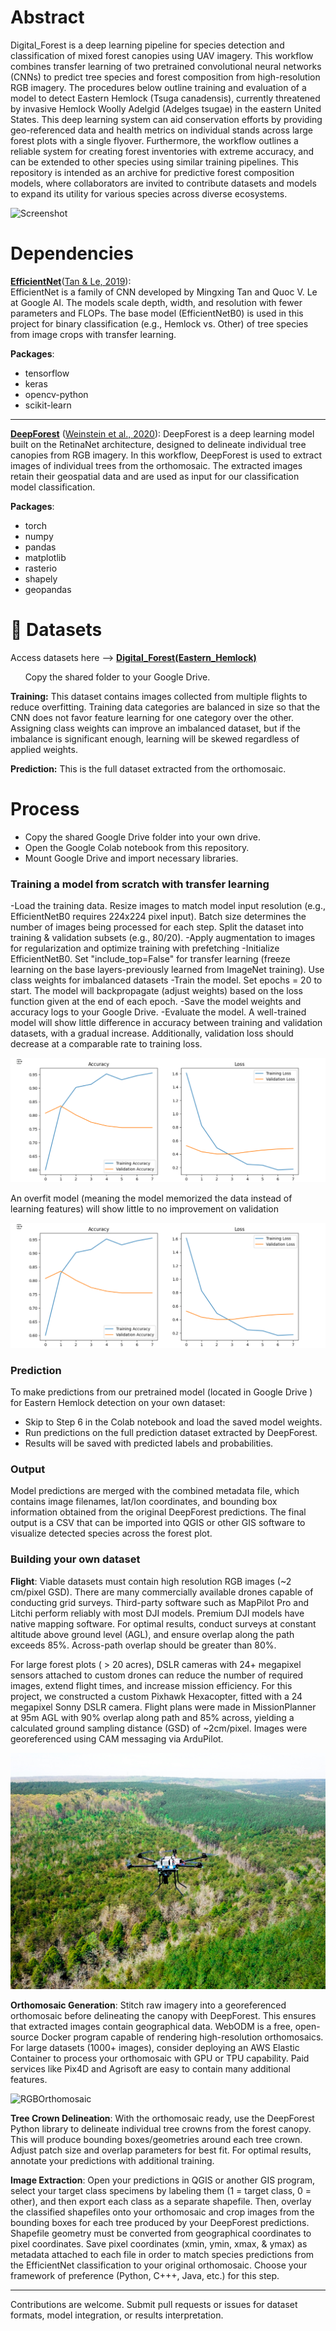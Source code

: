 # Abstract

Digital_Forest is a deep learning pipeline for species detection and classification of mixed forest canopies using UAV imagery. This workflow combines transfer learning of two pretrained convolutional neural networks (CNNs) to predict tree species and forest composition from high-resolution RGB imagery. The procedures below outline training and evaluation of a model to detect Eastern Hemlock (Tsuga canadensis), currently threatened by invasive Hemlock Woolly Adelgid (Adelges tsugae) in the eastern United States. This deep learning system can aid conservation efforts by providing geo-referenced data and health metrics on individual stands across large forest plots with a single flyover. Furthermore, the workflow outlines a reliable system for creating forest inventories with extreme accuracy, and can be extended to other species using similar training pipelines. This repository is intended as an archive for predictive forest composition models, where collaborators are invited to contribute datasets and models to expand its utility for various species across diverse ecosystems.


![Screenshot](images/Screenshot%202025-06-05%20095418.png)

# Dependencies

**[EfficientNet](https://github.com/tensorflow/tpu/tree/master/models/official/efficientnet)**([Tan & Le, 2019](https://arxiv.org/abs/1905.11946)):  
  EfficientNet is a family of CNN developed by Mingxing Tan and Quoc V. Le at Google AI. The models scale depth, width, and resolution with fewer parameters and FLOPs. The base model (EfficientNetB0) is used in this project for binary classification (e.g., Hemlock vs. Other) of tree species from image crops with transfer learning.

**Packages**:
- tensorflow
- keras
- opencv-python
- scikit-learn

---

**[DeepForest](https://github.com/weecology/DeepForest)** ([Weinstein et al., 2020](https://doi.org/10.1038/s41597-020-0449-9)):  DeepForest is a deep learning model built on the RetinaNet architecture, designed to delineate individual tree canopies from RGB imagery. In this workflow, DeepForest is used to extract images of individual trees from the orthomosaic. The extracted images retain their geospatial data and are used as input for our classification model classification.

**Packages**:
- torch
- numpy
- pandas
- matplotlib
- rasterio
- shapely
- geopandas

# 📁 Datasets

Access datasets here --> [**Digital_Forest(Eastern_Hemlock)**](https://drive.google.com/drive/folders/1v7P8ayvgNeTtqQJLFxYiCn26fgUE1_lM)

&nbsp; &nbsp; &nbsp; Copy the shared folder to your Google Drive. 

**Training:** This dataset contains images collected from multiple flights to reduce overfitting. Training data categories are balanced in size so that the CNN does not favor feature learning for one category over the other. Assigning class weights can improve an imbalanced dataset, but if the imbalance is significant enough, learning will be skewed regardless of applied weights. 
   
**Prediction:** This is the full dataset extracted from the orthomosaic. 

# Process

- Copy the shared Google Drive folder into your own drive.
- Open the Google Colab notebook from this repository.
- Mount Google Drive and import necessary libraries.

### Training a model from scratch with transfer learning

-Load the training data. Resize images to match model input resolution (e.g., EfficientNetB0 requires 224x224 pixel input). Batch size determines the number of images being processed for each step. Split the dataset into training & validation subsets (e.g., 80/20). 
-Apply augmentation to images for regularization and optimize training with prefetching
-Initialize EfficientNetB0. Set "include_top=False" for transfer learning (freeze learning on the base layers-previously learned from ImageNet training). Use class weights for imbalanced datasets
-Train the model. Set epochs = 20 to start. The model will backpropagate (adjust weights) based on the loss function given at the end of each epoch. 
-Save the model weights and accuracy logs to your Google Drive.
-Evaluate the model. A well-trained model will show little difference in accuracy between training and validation datasets, with a gradual increase. Additionally, validation loss should decrease at a comparable rate to training loss.

![EfficientNetB0overfitting](images/Screenshot%202025-05-02%20165740.png)

An overfit model (meaning the model memorized the data instead of learning features) will show little to no improvement on validation

![EfficientNetB0overfitting](images/Screenshot%202025-05-02%20165740.png)


### Prediction
To make predictions from our pretrained model (located in Google Drive ) for Eastern Hemlock detection on your own dataset:

- Skip to Step 6 in the Colab notebook and load the saved model weights.
- Run predictions on the full prediction dataset extracted by DeepForest.
- Results will be saved with predicted labels and probabilities.
  
### Output
Model predictions are merged with the combined metadata file, which contains image filenames, lat/lon coordinates, and bounding box information obtained from the original DeepForest predictions. The final output is a CSV that can be imported into QGIS or other GIS software to visualize detected species across the forest plot.

### Building your own dataset

**Flight**: Viable datasets must contain high resolution RGB images (~2 cm/pixel GSD). There are many commercially available drones capable of conducting grid surveys. Third-party software such as MapPilot Pro and Litchi perform reliably with most DJI models. Premium DJI models have native mapping software. For optimal results, conduct surveys at constant altitude above ground level (AGL), and ensure overlap along the path exceeds 85%. Across-path overlap should be greater than 80%.

For large forest plots ( > 20 acres), DSLR cameras with 24+ megapixel sensors attached to custom drones can reduce the number of required images, extend flight times, and increase mission efficiency. For this project, we constructed a custom Pixhawk Hexacopter, fitted with a 24 megapixel Sonny DSLR camera. Flight plans were made in MissionPlanner at 95m AGL with 90% overlap along path and 85% across, yielding a calculated ground sampling distance (GSD) of ~2cm/pixel. Images were georeferenced using CAM messaging via ArduPilot. 

![Remote Sensing Drone performing survey for eastern hemlock](images/DJI_0231.jpg)

**Orthomosaic Generation**: Stitch raw imagery into a georeferenced orthomosaic before delineating the canopy with DeepForest. This ensures that extracted images contain geographical data. WebODM is a free, open-source Docker program capable of rendering high-resolution orthomosaics. For large datasets (1000+ images), consider deploying an AWS Elastic Container to process your orthomosaic with GPU or TPU capability. Paid services like Pix4D and Agrisoft are easy to contain many additional features.

![RGBOrthomosaic](images/Screenshot%2025-05-15%104932.png)

**Tree Crown Delineation**: With the orthomosaic ready, use the DeepForest Python library to delineate individual tree crowns from the forest canopy. This will produce bounding boxes/geometries around each tree crown. Adjust patch size and overlap parameters for best fit. For optimal results, annotate your predictions with additional training.

**Image Extraction**:  Open your predictions in QGIS or another GIS program, select your target class specimens by labeling them (1 = target class, 0 = other), and then export each class as a separate shapefile. Then, overlay the classified shapefiles onto your orthomosaic and crop images from the bounding boxes for each tree produced by your DeepForest predictions. Shapefile geometry must be converted from geographical coordinates to pixel coordinates. Save pixel coordinates (xmin, ymin, xmax, & ymax) as metadata attached to each file in order to match species predictions from the EfficientNet classification to your original orthomosaic. Choose your framework of preference (Python, C+++, Java, etc.) for this step. 

---

Contributions are welcome. Submit pull requests or issues for dataset formats, model integration, or results interpretation.
